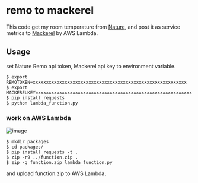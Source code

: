# remo to mackerel
This code get my room temperature from [Nature](https://nature.global/), and post it as service metrics to [Mackerel](https://mackerel.io/ja/) by AWS Lambda.

## Usage
set Nature Remo api token, Mackerel api key to environment variable.

```
$ export REMOTOKEN=xxxxxxxxxxxxxxxxxxxxxxxxxxxxxxxxxxxxxxxxxxxxxxxxxxxxxxxxxx
$ export MACKERELKEY=xxxxxxxxxxxxxxxxxxxxxxxxxxxxxxxxxxxxxxxxxxxxxxxxxxxxxxxxxx
$ pip install requests
$ python lambda_function.py
```

### work on AWS Lambda

![image](./lambda.png)

```
$ mkdir packages
$ cd packages/
$ pip install requests -t .
$ zip -r9 ../function.zip .
$ zip -g function.zip lambda_function.py
```

and upload function.zip to AWS Lambda.
